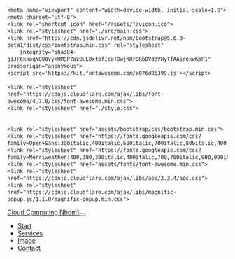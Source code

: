 <!DOCTYPE html>
<html>

<head>
    <meta charset="utf-8">
    <meta name="viewport" content="width=device-width, initial-scale=1.0, shrink-to-fit=no">
    <title>Home - Nhom1</title>
    <link rel="apple-touch-icon" sizes="180x180" href="/resources/favicons/apple-touch-icon.png">
    <link rel="icon" type="image/png" sizes="32x32" href="/resources/favicons/favicon-32x32.png">
    <link rel="icon" type="image/png" sizes="16x16" href="/resources/favicons/favicon-16x16.png">
    <link rel="manifest" href="/resources/favicons/site.webmanifest">
    <link rel="mask-icon" href="/resources/favicons/safari-pinned-tab.svg" color="#5bbad5">
    <meta name="msapplication-TileColor" content="#da532c">
    <meta name="theme-color" content="#ffffff">

    <meta name="viewport" content="width=device-width, initial-scale=1.0">
    <meta charset="utf-8">
    <link rel="shortcut icon" href="/assets/favicon.ico">
    <link rel="stylesheet" href="./src/main.css">
    <link href="https://cdn.jsdelivr.net/npm/bootstrap@5.0.0-beta1/dist/css/bootstrap.min.css" rel="stylesheet"
        integrity="sha384-giJF6kkoqNQ00vy+HMDP7azOuL0xtbfIcaT9wjKHr8RbDVddVHyTfAAsrekwKmP1" crossorigin="anonymous">
    <script src='https://kit.fontawesome.com/a076d05399.js'></script>
   
    <link rel="stylesheet" href="https://cdnjs.cloudflare.com/ajax/libs/font-awesome/4.7.0/css/font-awesome.min.css">
    <link rel="stylesheet" href="./style.css">


    <link rel="stylesheet" href="assets/bootstrap/css/bootstrap.min.css">
    <link rel="stylesheet" href="https://fonts.googleapis.com/css?family=Open+Sans:300italic,400italic,600italic,700italic,800italic,400,300,600,700,800">
    <link rel="stylesheet" href="https://fonts.googleapis.com/css?family=Merriweather:400,300,300italic,400italic,700,700italic,900,900italic">
    <link rel="stylesheet" href="assets/fonts/font-awesome.min.css">
    <link rel="stylesheet" href="https://cdnjs.cloudflare.com/ajax/libs/aos/2.3.4/aos.css">
    <link rel="stylesheet" href="https://cdnjs.cloudflare.com/ajax/libs/magnific-popup.js/1.1.0/magnific-popup.min.css">
</head>

<body id="page-top">
    <div class="icon-bar">
        <a href="#" class="facebook"><i class="fa fa-facebook"></i></a>
        <a href="#" class="twitter"><i class="fa fa-twitter"></i></a>
        <a href="#" class="google"><i class="fa fa-google"></i></a>
        <a href="./New folder (2)/to tinh/to tinh/index.html" class="linkedin"><i class="fa fa-linkedin"></i></a>
        <a href="./New folder (2)/web/westeros/Westeros HTML/index.html" class="youtube"><i class="fa fa-youtube"></i></a>
    </div>
    <nav class="navbar navbar-light navbar-expand-lg fixed-top" id="mainNav">
        <div class="container"><a class="navbar-brand js-scroll-trigger" href="#page-top">Cloud Cpmputing Nhom1</a><button data-toggle="collapse" data-target="#navbarResponsive" class="navbar-toggler navbar-toggler-right" type="button" aria-controls="navbarResponsive" aria-expanded="false" aria-label="Toggle navigation"><i class="fa fa-align-justify"></i></button>
            <div class="collapse navbar-collapse" id="navbarResponsive">
                <ul class="nav navbar-nav ml-auto">
                    <li class="nav-item"><a class="nav-link js-scroll-trigger" href="#about">Start</a></li>
                    <li class="nav-item"><a class="nav-link js-scroll-trigger" href="#services">Services</a></li>
                    <li class="nav-item"><a class="nav-link js-scroll-trigger" href="#portfolio">Image</a></li>
                    <li class="nav-item"><a class="nav-link js-scroll-trigger" href="#contact">Contact</a></li>
                    <script>
                    
                    </script>
                </ul>
            </div>
        </div>
    </nav>
    <header class="masthead text-center text-white d-flex" style="background-image:url('assets/img/header.jpg');">
        <div class="container my-auto">
            <div class="row">
                <div class="col-lg-10 mx-auto">
                    <h1 class="text-uppercase">ai IN IMAGE RECOGNITION</h1>
                    <hr>
                </div>
            </div>
            <div class="col-lg-8 mx-auto">
                <p class="text-faded mb-5">We can help you know What is label images ?</p><a class="btn btn-primary btn-xl js-scroll-trigger" role="button" href="#about">Start now</a>
            </div>
        </div>
    </header>
    <section id="about" style="background-color: linen;" class="">
        <!-- <div class="container">
            <div class="row">
                <div class="col offset-lg-8 mx-auto text-center">
                    <h2 class="text-white section-heading">We've got what you need!</h2>
                    <hr class="light my-4">
                    <p class="text-faded mb-4">Bootstrap has everything you need to get your new website up and running in no time! All of the templates and themes are open source, free to download, and easy to use. No strings attached!</p><a class="btn btn-light btn-xl js-scroll-trigger" role="button" href="#services">Get Started!</a>
                </div>
            </div>
        </div> -->
        <center>
            <div class="drop-zone">
                <span id="im" class="drop-zone__prompt">Drop file here or click to upload</span>
                <input type="file" name="myFile" onclick="uploadf()" class="drop-zone__input" id="img" />
            </div>
            <input id="smb" class="mt-3 btn btn-success" type="submit" onclick="myFunction()" value="Choose">
            <p style="margin-top: 10px;">Or insert your link</p>
            <input type="text" id="img_link" class="form-select">
           
            <input class="mt-3 btn btn-success" style="margin-top: 10px;" type="submit" onclick="run()" value="Choose" id="smb2">
            <div class="container">
                <table style="padding-left: 200px ;" class="table" id="data">
                    <thead>
                        <tr>
                            <th scope="col">STT</th>
                            <th scope="col">Label</th>
                            <th scope="col">Prob</th>
                        </tr>
                    </thead>
                    <tbody>
    
                    </tbody>
                </table>
            </div>
            <img src="./web_ai_last/loading.gif" alt="this slowpoke moves" id="load" style="display: none;" >
        </center>
        <img id="image" style="display: none;" width="100%" height="100%" src="" alt="" srcset="">
        

    <script src="./upImage.js"></script>
    <script src="https://www.gstatic.com/firebasejs/live/3.0/firebase.js"></script>
    <script src="https://unpkg.com/@tensorflow/tfjs"></script>
    <script src="https://unpkg.com/@tensorflow/tfjs-automl"></script>
    <script>
         var config = {

"projectId": "web27-c1172",
"appId": "1:950474782903:web:5df3549cfdb91a6c1eb532",
"databaseURL": "https://web27-c1172.firebaseio.com",
"storageBucket": "web27-c1172.appspot.com",
"locationId": "asia-southeast2",
"apiKey": "AIzaSyD584Q-nkHvo6UaJNtsDfs49Wvj_ZlM7x0",
"authDomain": "web27-c1172.firebaseapp.com",
"messagingSenderId": "950474782903",
"measurementId": "G-WBZJ423EBG"
};
firebase.initializeApp(config);
    
        async function myFunction() {
            document.querySelector("#data tbody").innerHTML = ""
            document.getElementById("load").style.display = "block";
            document.getElementById("img2").style.display = "none";
            const model = await tf.automl.loadImageClassification('./web_ai_last/web/model.json');
            const image = document.getElementById('img');
            let imgE = document.getElementById("image");
            let fReader = new FileReader();
            fReader.readAsDataURL(image.files[0]);
            fReader.onloadend = async function (event) {
                imgE.src = event.target.result;
                
                let predictions = await model.classify(imgE);
                predictions = predictions.sort((a, b) => {
                    return b.prob - a.prob
                })
                console.log(predictions);
                // Show the resulting object on the page.
                let html = ""
                predictions.forEach((element, i) => {
                    
                    html += `
                <tr>
                    <td>${i + 1}</td>
                    <td>${element.label}</td>
                    <td>${element.prob*100}%</td>
                </tr>
                `
            
                });
                document.getElementById("load").style.display = "none";
                document.querySelector("#data tbody").innerHTML = html
             
            }

        }
    


    

        async function run() {
            document.querySelector("#data tbody").innerHTML = ""
            document.getElementById("load").style.display = "block";
            document.getElementById("img2").style.display = "block";
            let img_li = document.getElementById('img_link').value;
            document.getElementById('img2').src =img_li;            
            const model = await tf.automl.loadImageClassification('./web_ai_last/web/model.json');
               
                const image = document.getElementById('img2');
                let predictions = await model.classify(image);
              
 
                predictions = predictions.sort((a, b) => {
                    return b.prob - a.prob
                })
                console.log(predictions);
                // Show the resulting object on the page.
                let html = ""
                predictions.forEach((element, i) => {
                    if (i<5){
                    html += `
                <tr>
                    <td>${i + 1}</td>
                    <td>${element.label}</td>
                    <td>${element.prob*100}%</td>
                </tr>
                `
            }

                });
                document.getElementById("load").style.display = "none";
                document.querySelector("#data tbody").innerHTML = html;
                var remoteimageurl = img_li;
var filename = "images/photo.jpg"

fetch(remoteimageurl).then(res => {
  return res.blob();
}).then(blob => {
    //uploading blob to firebase storage
  firebase.storage().ref().child("img/"+img_li).put(blob).then(function(snapshot) {
    return snapshot.ref.getDownloadURL()
 }).then(url => {
   console.log("Firebase storage image uploaded : ", url); 
  }) 
}).catch(error => {
  console.error(error);
});
 


  
}

             

            
                 // Initialize Firebase
 

  //-------------------------------------
  async function uploadf() {
      
    
  var fileButton = document.getElementById('img');
  fileButton.addEventListener('change', function(e){
    
  var file = e.target.files[0];
  var storageRef = firebase.storage().ref('img/'+file.name);
  
    storageRef.put(file);
 


  
})};  

  
  



        
    </script>
    <center>
       
    <img id="img2" crossorigin="anonymous" style="width: 480px; height: 320px;display: none;" alt="image" src=""></img>
</center>


    </section>
    <section id="services">
        <div class="container">
            <div class="row">
                <div class="col-lg-12 text-center">
                    <h2 class="section-heading">At Your Service</h2>
                    <hr class="my-4">
                </div>
            </div>
        </div>
        <div class="container">
            <div class="row">
                <div class="col-md-6 col-lg-3 text-center">
                    <div class="mx-auto service-box mt-5"><i class="fa fa-diamond fa-4x text-primary mb-3 sr-icons" data-aos="zoom-in" data-aos-duration="200" data-aos-once="true"></i>
                        <h3 class="mb-3">Fastest</h3>
                        <p class="text-muted mb-0">Our templates are updated regularly so they don't break.</p>
                    </div>
                </div>
                <div class="col-md-6 col-lg-3 text-center">
                    <div class="mx-auto service-box mt-5"><i class="fa fa-paper-plane fa-4x text-primary mb-3 sr-icons" data-aos="zoom-in" data-aos-duration="200" data-aos-delay="200" data-aos-once="true"></i>
                        <h3 class="mb-3">Ready everytime</h3>
                        <p class="text-muted mb-0">You can use this theme as is, or you can make changes!</p>
                    </div>
                </div>
                <div class="col-md-6 col-lg-3 text-center">
                    <div class="mx-auto service-box mt-5"><i class="fa fa-newspaper-o fa-4x text-primary mb-3 sr-icons" data-aos="zoom-in" data-aos-duration="200" data-aos-delay="400" data-aos-once="true"></i>
                        <h3 class="mb-3">Up to Date</h3>
                        <p class="text-muted mb-0">We update dependencies to keep things fresh.</p>
                    </div>
                </div>
                <div class="col-md-6 col-lg-3 text-center">
                    <div class="mx-auto service-box mt-5"><i class="fa fa-heart fa-4x text-primary mb-3 sr-icons" data-aos="fade" data-aos-duration="200" data-aos-delay="600" data-aos-once="true"></i>
                        <h3 class="mb-3">Made with Love</h3>
                        <p class="text-muted mb-0">You have to make your websites with love these days!</p>
                    </div>
                </div>
            </div>
        </div>
    </section>
    <section id="portfolio" class="p-0">
        <div class="container-fluid p-0">
            <div class="row no-gutters popup-gallery">
                <div class="col-sm-6 col-lg-4"><a class="portfolio-box" href="assets/img/fullsize/1.jpg"><img class="img-fluid" src="assets/img/fullsize/1.jpg">
                        <div class="portfolio-box-caption">
                            <div class="portfolio-box-caption-content">
                                <div class="project-category text-faded"><span>Category</span></div>
                                <div class="project-name"><span>Project Name</span></div>
                            </div>
                        </div>
                    </a></div>
                <div class="col-sm-6 col-lg-4"><a class="portfolio-box" href="assets/img/fullsize/2.jpg"><img class="img-fluid" src="assets/img/fullsize/2.jpg">
                        <div class="portfolio-box-caption">
                            <div class="portfolio-box-caption-content">
                                <div class="project-category text-faded"><span>Category</span></div>
                                <div class="project-name"><span>Project Name</span></div>
                            </div>
                        </div>
                    </a></div>
                <div class="col-sm-6 col-lg-4"><a class="portfolio-box" href="assets/img/fullsize/31.jpg"><img class="img-fluid" src="assets/img/fullsize/31.jpg">
                        <div class="portfolio-box-caption">
                            <div class="portfolio-box-caption-content">
                                <div class="project-category text-faded"><span>Category</span></div>
                                <div class="project-name"><span>Project Name</span></div>
                            </div>
                        </div>
                    </a></div>
                <div class="col-sm-6 col-lg-4"><a class="portfolio-box" href="assets/img/fullsize/41.jpg"><img class="img-fluid" src="assets/img/fullsize/41.jpg">
                        <div class="portfolio-box-caption">
                            <div class="portfolio-box-caption-content">
                                <div class="project-category text-faded"><span>Category</span></div>
                                <div class="project-name"><span>Project Name</span></div>
                            </div>
                        </div>
                    </a></div>
                <div class="col-sm-6 col-lg-4"><a class="portfolio-box" href="assets/img/fullsize/51.jpg"><img class="img-fluid" src="assets/img/fullsize/51.jpg">
                        <div class="portfolio-box-caption">
                            <div class="portfolio-box-caption-content">
                                <div class="project-category text-faded"><span>Category</span></div>
                                <div class="project-name"><span>Project Name</span></div>
                            </div>
                        </div>
                    </a></div>
                <div class="col-sm-6 col-lg-4"><a class="portfolio-box" href="assets/img/fullsize/6.jpg"><img class="img-fluid" src="assets/img/fullsize/6.jpg">
                        <div class="portfolio-box-caption">
                            <div class="portfolio-box-caption-content">
                                <div class="project-category text-faded"><span>Category</span></div>
                                <div class="project-name"><span>Project Name</span></div>
                            </div>
                        </div>
                    </a></div>
            </div>
        </div>
    </section>
    <!-- <section class="bg-dark text-white">
        <div class="container text-center">
            <h2 class="mb-4">Lorem Ipsum!</h2><a class="btn btn-light btn-xl sr-button" role="button" data-aos="zoom-in" data-aos-duration="400" data-aos-once="true" href="#">Download Now!</a>
        </div>
    </section> -->
    <section id="contact">
        <div class="container">
            <div class="row">
                <div class="col-lg-8 mx-auto text-center">
                    <h2 class="section-heading">Let's Get In Touch!</h2>
                    <hr class="my-4">
                    <p class="mb-5">Ready to start your next project with us? That's great! Give us a call or send us an email and we will get back to you as soon as possible!</p>
                </div>
            </div>
            <div class="row">
                <div class="col-lg-4 ml-auto text-center"><i class="fa fa-phone fa-3x mb-3 sr-contact" data-aos="zoom-in" data-aos-duration="300" data-aos-once="true"></i>
                    <p>123-456-6789</p>
                </div>
                <div class="col-lg-4 mr-auto text-center"><i class="fa fa-envelope-o fa-3x mb-3 sr-contact" data-aos="zoom-in" data-aos-duration="300" data-aos-delay="300" data-aos-once="true"></i>
                    <p><a href="mailto:your-email@your-domain.com">email@example.com</a></p>
                </div>
            </div>
        </div>
    </section>
    <script src="assets/js/jquery.min.js"></script>
    <script src="assets/bootstrap/js/bootstrap.min.js"></script>
    <script src="assets/js/bs-init.js"></script>
    <script src="https://cdnjs.cloudflare.com/ajax/libs/aos/2.3.4/aos.js"></script>
    <script src="https://cdnjs.cloudflare.com/ajax/libs/jquery-easing/1.4.1/jquery.easing.min.js"></script>
    <script src="https://cdnjs.cloudflare.com/ajax/libs/magnific-popup.js/1.1.0/jquery.magnific-popup.min.js"></script>
    <script src="assets/js/creative1.js"></script>
    <script src="./src/main.js"></script>
    <script src="assets/js/scroll.js"></script>
    
    <footer>© Copyright <a href="https://www.facebook.com/profile.php?id=100029875350129"><i
                class="fab fa-facebook"></i></a></footer>
        
</body>

</html>
